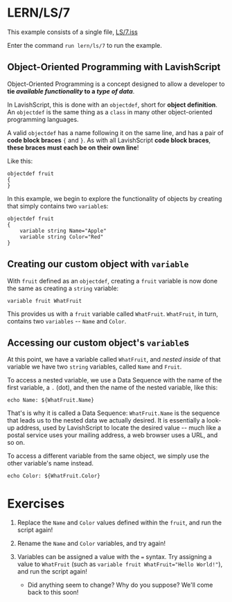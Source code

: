 # LERN/LS/7
This example consists of a single file, [LS/7.iss](7.iss)

Enter the command ```run lern/ls/7``` to run the example.

## Object-Oriented Programming with LavishScript
Object-Oriented Programming is a concept designed to allow a developer to **tie *available functionality* to a *type of data***.

In LavishScript, this is done with an ```objectdef```, short for **object definition**. An ```objectdef``` is the same thing as a ```class``` in many other object-oriented programming languages.

A valid ```objectdef``` has a name following it on the same line, and has a pair of **code block braces** ```{``` and ```}```. As with all LavishScript **code block braces**, **these braces must each be on their own line**!

Like this:
```
objectdef fruit
{    
}
```

In this example, we begin to explore the functionality of objects by creating that simply contains two ```variable```s:

```
objectdef fruit
{
    variable string Name="Apple"
    variable string Color="Red"
}
```

## Creating our custom object with ```variable```
With ```fruit``` defined as an ```objectdef```, creating a ```fruit``` variable is now done the same as creating a ```string``` variable:

```
variable fruit WhatFruit
```

This provides us with a ```fruit``` variable called ```WhatFruit```. ```WhatFruit```, in turn, contains two ```variables``` -- ```Name``` and ```Color```.

## Accessing our custom object's ```variable```s
At this point, we have a variable called ```WhatFruit```, and *nested inside* of that variable we have two ```string``` variables, called ```Name``` and ```Fruit```.

To access a nested variable, we use a Data Sequence with the name of the first variable, a ```.``` (dot), and then the name of the nested variable, like this:

```
echo Name: ${WhatFruit.Name}
```

That's is why it is called a Data Sequence: ```WhatFruit.Name``` is the sequence that leads us to the nested data we actually desired. It is essentially a look-up address, used by LavishScript to locate the desired value -- much like a postal service uses your mailing address, a web browser uses a URL, and so on.

To access a different variable from the same object, we simply use the other variable's name instead.

```
echo Color: ${WhatFruit.Color}
```

# Exercises
1. Replace the ```Name``` and ```Color``` values defined within the ```fruit```, and run the script again!

2. Rename the ```Name``` and ```Color``` variables, and try again!

3. Variables can be assigned a value with the ```=``` syntax. Try assigning a value to ```WhatFruit``` (such as ```variable fruit WhatFruit="Hello World!"```), and run the script again!
   * Did anything seem to change? Why do you suppose? We'll come back to this soon!

